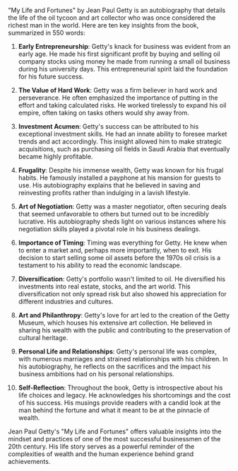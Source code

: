 "My Life and Fortunes" by Jean Paul Getty is an autobiography that details the life of the oil tycoon and art collector who was once considered the richest man in the world. Here are ten key insights from the book, summarized in 550 words:

1. **Early Entrepreneurship**: Getty's knack for business was evident from an early age. He made his first significant profit by buying and selling oil company stocks using money he made from running a small oil business during his university days. This entrepreneurial spirit laid the foundation for his future success.

2. **The Value of Hard Work**: Getty was a firm believer in hard work and perseverance. He often emphasized the importance of putting in the effort and taking calculated risks. He worked tirelessly to expand his oil empire, often taking on tasks others would shy away from.

3. **Investment Acumen**: Getty's success can be attributed to his exceptional investment skills. He had an innate ability to foresee market trends and act accordingly. This insight allowed him to make strategic acquisitions, such as purchasing oil fields in Saudi Arabia that eventually became highly profitable.

4. **Frugality**: Despite his immense wealth, Getty was known for his frugal habits. He famously installed a payphone at his mansion for guests to use. His autobiography explains that he believed in saving and reinvesting profits rather than indulging in a lavish lifestyle.

5. **Art of Negotiation**: Getty was a master negotiator, often securing deals that seemed unfavorable to others but turned out to be incredibly lucrative. His autobiography sheds light on various instances where his negotiation skills played a pivotal role in his business dealings.

6. **Importance of Timing**: Timing was everything for Getty. He knew when to enter a market and, perhaps more importantly, when to exit. His decision to start selling some oil assets before the 1970s oil crisis is a testament to his ability to read the economic landscape.

7. **Diversification**: Getty's portfolio wasn't limited to oil. He diversified his investments into real estate, stocks, and the art world. This diversification not only spread risk but also showed his appreciation for different industries and cultures.

8. **Art and Philanthropy**: Getty's love for art led to the creation of the Getty Museum, which houses his extensive art collection. He believed in sharing his wealth with the public and contributing to the preservation of cultural heritage.

9. **Personal Life and Relationships**: Getty's personal life was complex, with numerous marriages and strained relationships with his children. In his autobiography, he reflects on the sacrifices and the impact his business ambitions had on his personal relationships.

10. **Self-Reflection**: Throughout the book, Getty is introspective about his life choices and legacy. He acknowledges his shortcomings and the cost of his success. His musings provide readers with a candid look at the man behind the fortune and what it meant to be at the pinnacle of wealth.

Jean Paul Getty's "My Life and Fortunes" offers valuable insights into the mindset and practices of one of the most successful businessmen of the 20th century. His life story serves as a powerful reminder of the complexities of wealth and the human experience behind grand achievements.